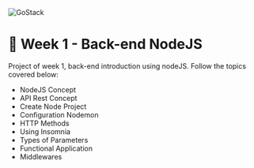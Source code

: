 <img alt="GoStack" src="https://storage.googleapis.com/golden-wind/bootcamp-gostack/header-desafios.png" />

# 🚀️ Week 1 - Back-end NodeJS

Project of week 1, back-end introduction using nodeJS. Follow the topics covered below:

- NodeJS Concept
- API Rest Concept
- Create Node Project
- Configuration Nodemon 
- HTTP Methods 
- Using Insomnia
- Types of Parameters
- Functional Application
- Middlewares